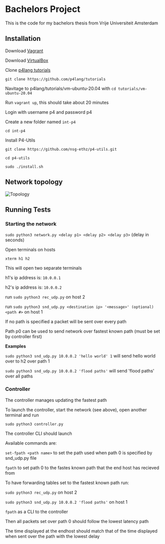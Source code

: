 # Bachelors Project

This is the code for my bachelors thesis from Vrije Universiteit Amsterdam

## Installation

Download [Vagrant](https://www.vagrantup.com/downloads)

Download [VirtualBox](https://www.virtualbox.org/wiki/Downloads)

Clone [p4lang tutorials](https://github.com/p4lang/tutorials)

`git clone https://github.com/p4lang/tutorials`

Navitage to p4lang/tutorials/vm-ubuntu-20.04 with `cd tutorials/vm-ubuntu-20.04`

Run `vagrant up`, this should take about 20 minutes

Login with username p4 and password p4

Create a new folder named `int-p4`

`cd int-p4`

Install P4-Utils

`git clone https://github.com/nsg-ethz/p4-utils.git`

`cd p4-utils`

`sudo ./install.sh`

## Network topology
![Topology](https://user-images.githubusercontent.com/66821354/176452249-d5162585-0098-4e4b-8ec2-7b31584c1787.svg)


## Running Tests

### Starting the network

`sudo python3 network.py <delay p1> <delay p2> <delay p3>` (delay in seconds)

Open terminals on hosts

`xterm h1 h2`

This will open two separate terminals

h1's ip address is: `10.0.0.1`

h2's ip address is: `10.0.0.2`

run `sudo python3 rec_udp.py` on host 2

run `sudo python3 snd_udp.py <destination ip> '<message>' (optional)<path #>` on host 1

If no path is specified a packet will be sent over every path

Path p0 can be used to send network over fastest known path (must be set by controller first)

**Examples**

`sudo python3 snd_udp.py 10.0.0.2 'hello world' 1` will send hello world over to h2 over path 1

`sudo python3 snd_udp.py 10.0.0.2 'flood paths'` will send 'flood paths' over all paths

### Controller

The controller manages updating the fastest path

To launch the controller, start the network (see above), open another terminal and run

`sudo python3 controller.py`

The controller CLI should launch

Available commands are:

`set-fpath <path name>` to set the path used when path 0 is specified by snd_udp.py file

`fpath` to set path 0 to the fastes known path that the end host has recieved from

To have forwarding tables set to the fastest known path run:

`sudo python3 rec_udp.py` on host 2

`sudo python3 snd_udp.py 10.0.0.2 'flood paths'` on host 1

`fpath` as a CLI to the controller

Then all packets set over path 0 should follow the lowest latency path

The time displayed at the endhost should match that of the time displayed when sent over the path with the lowest delay


